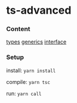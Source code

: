 # ts-advanced

### Content
[types](https://github.com/TurniXXD/ts-advanced/src/typescript/types.ts)
[generics](https://github.com/TurniXXD/ts-advanced/src/typescript/generics.ts)
[interface](https://github.com/TurniXXD/ts-advanced/src/typescript/interface.ts)

### Setup

install:
`yarn install`

compile:
`yarn tsc`

run:
`yarn call`